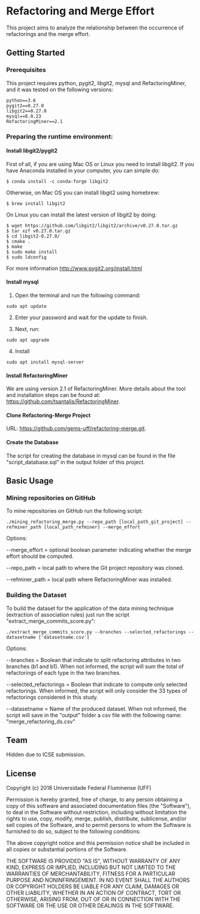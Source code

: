# Refactoring and Merge Effort

This project aims to analyze the relationship between the occurrence of refactorings and the merge effort.

## Getting Started

### Prerequisites

This project requires python, pygit2, libgit2, mysql and RefactoringMiner, and it was tested on the following versions:

```
python==3.6
pygit2==0.27.0
libgit2==0.27.0
mysql==8.0.23
RefactoringMiner==2.1
```

### Preparing the runtime environment:

#### Install libgit2/pygit2

First of all, if you are using Mac OS or Linux you need to install libgit2. If you have Anaconda installed in your computer, you can simple do:

```
$ conda install -c conda-forge libgit2
```

Otherwise, on Mac OS you can install libgit2 using homebrew:

```
$ brew install libgit2
```

On Linux you can install the latest version of libgit2 by doing:

```
$ wget https://github.com/libgit2/libgit2/archive/v0.27.0.tar.gz
$ tar xzf v0.27.0.tar.gz
$ cd libgit2-0.27.0/
$ cmake .
$ make
$ sudo make install
$ sudo ldconfig
```

For more information http://www.pygit2.org/install.html

#### Install mysql

1. Open the terminal and run the following command:

```
sudo apt update
```

2. Enter your password and wait for the update to finish.

3. Next, run:

```
sudo apt upgrade
```
4. Install

```
sudo apt install mysql-server
```

#### Install RefactoringMiner

We are using version 2.1 of RefactoringMiner. More details about the tool and installation steps can be found at: https://github.com/tsantalis/RefactoringMiner.

#### Clone Refactoring-Merge Project

URL: https://github.com/gems-uff/refactoring-merge.git.


#### Create the Database

The script for creating the database in mysql can be found in the file "script_database.sql" in the output folder of this project.


## Basic Usage

### Mining repositories on GitHub

To mine repositories on GitHub run the following script:

```
./mining_refactoring_merge.py --repo_path [local_path_git_project] --refminer_path [local_path_refminer] --merge_effort

```

Options:

--merge_effort = optional boolean parameter indicating whether the merge effort should be computed.

--repo_path = local path to where the Git project repository was cloned.

--refminer_path = local path where RefactoringMiner was installed.

### Building the Dataset

To build the dataset for the application of the data mining technique (extraction of association rules) just run the script "extract_merge_commits_score.py":

```
./extract_merge_commits_score.py --branches --selected_refactorings --datasetname ['datasetname.csv']

```

Options:

--branches  = Boolean that indicate to split refactoring attributes in two branches (b1 and b1). When not informed, the script will sum the total of refactorings of each type in the two branches.

--selected_refactorings = Boolean that indicate to compute only selected refactorings. When informed, the script will only consider the 33 types of refactorings considered in this study.

--datasetname = Name of the produced dataset. When not informed, the script will save in the "output" folder a csv file with the following name: "merge_refactoring_ds.csv"

## Team

Hidden due to ICSE submission.
<!-- * André Oliveira (UFF, Brazil)
* Leonardo Murta (UFF, Brazil)
* Alexandre Plastino (UFF, Brazil)
* Vânia Neves (UFF-Brasil)
* Ana Carla Bibiano (PUC-Rio)
* Alessandro Garcia (PUC-Rio) -->

<!-- ## Publications

* [MOURA, T.; MURTA, L. Uma técnica para a quantificação do esforço de merge. . In: VI WORKSHOP ON SOFTWARE VISUALIZATION, EVOLUTION AND MAINTENANCE. 2018](https://github.com/gems-uff/merge-effort/blob/master/docs/VEM_2018.pdf) -->

## License

Copyright (c) 2018 Universidade Federal Fluminense (UFF)

Permission is hereby granted, free of charge, to any person obtaining a copy of this software and associated documentation files (the "Software"), to deal in the Software without restriction, including without limitation the rights to use, copy, modify, merge, publish, distribute, sublicense, and/or sell copies of the Software, and to permit persons to whom the Software is furnished to do so, subject to the following conditions:

The above copyright notice and this permission notice shall be included in all copies or substantial portions of the Software.

THE SOFTWARE IS PROVIDED "AS IS", WITHOUT WARRANTY OF ANY KIND, EXPRESS OR IMPLIED, INCLUDING BUT NOT LIMITED TO THE WARRANTIES OF MERCHANTABILITY, FITNESS FOR A PARTICULAR PURPOSE AND NONINFRINGEMENT. IN NO EVENT SHALL THE AUTHORS OR COPYRIGHT HOLDERS BE LIABLE FOR ANY CLAIM, DAMAGES OR OTHER LIABILITY, WHETHER IN AN ACTION OF CONTRACT, TORT OR OTHERWISE, ARISING FROM, OUT OF OR IN CONNECTION WITH THE SOFTWARE OR THE USE OR OTHER DEALINGS IN THE SOFTWARE.
